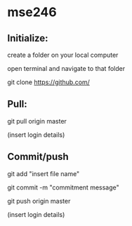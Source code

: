 # mse246

## Initialize:

create a folder on your local computer

open terminal and navigate to that folder

git clone https://github.com/

## Pull:

git pull origin master

(insert login details)


## Commit/push

git add "insert file name"

git commit -m "commitment message"

git push origin master

(insert login details)
